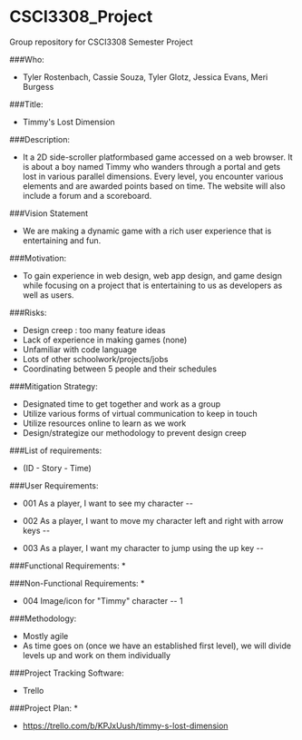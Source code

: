 # CSCI3308_Project
Group repository for CSCI3308 Semester Project

###Who: 
* Tyler Rostenbach, Cassie Souza, Tyler Glotz, Jessica Evans, Meri Burgess

###Title: 
* Timmy's Lost Dimension 

###Description:
* It a 2D side-scroller platformbased game accessed on a web browser. It is about a boy named Timmy who wanders through a portal and gets lost in various parallel dimensions.  Every level, you encounter various elements and are awarded points based on time.
The website will also include a forum and a scoreboard. 

###Vision Statement 
* We are making a dynamic game with a rich user experience that is entertaining and fun. 

###Motivation:
* To gain experience in web design, web app design, and game design while focusing on a project that is entertaining to us as developers as well as users. 

###Risks:
* Design creep : too many feature ideas
* Lack of experience in making games (none)
* Unfamiliar with code language 
* Lots of other schoolwork/projects/jobs 
* Coordinating between 5 people and their schedules

###Mitigation Strategy:
* Designated time to get together and work as a group
* Utilize various forms of virtual communication to keep in touch
* Utilize resources online to learn as we work
* Design/strategize our methodology to prevent design creep 

###List of requirements:
* (ID - Story - Time)

###User Requirements:
* 001 As a player, I want to see my character -- 

* 002 As a player, I want to move my character left and right with arrow keys -- 

* 003 As a player, I want my character to jump using the up key --

###Functional Requirements:
* 

###Non-Functional Requirements:
* 
* 004 Image/icon for "Timmy" character -- 1



###Methodology:
* Mostly agile 
* As time goes on (once we have an established first level), we will divide levels up and work on them individually 


###Project Tracking Software:
* Trello


###Project Plan:
* 
* https://trello.com/b/KPJxUush/timmy-s-lost-dimension
